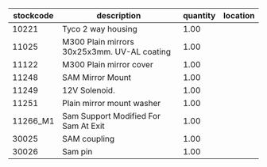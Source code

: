 |stockcode|description|quantity|location|
|---------|-----------|--------|--------|
|10221|Tyco 2 way housing|1.00||
|11025|M300 Plain mirrors 30x25x3mm.  UV-AL coating|1.00||
|11122|M300 Plain mirror cover|1.00||
|11248|SAM Mirror Mount|1.00||
|11249|12V Solenoid.|1.00||
|11251|Plain mirror mount washer|1.00||
|11266_M1|Sam Support Modified For Sam At Exit|1.00| |
|30025|SAM coupling|1.00||
|30026|Sam pin|1.00||
